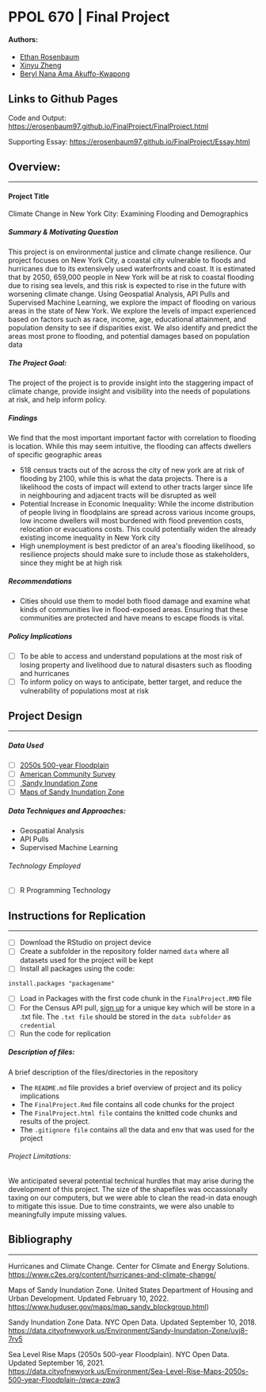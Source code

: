 # PPOL 670 | Final Project
#### Authors:
* [Ethan Rosenbaum](https://github.com/erosenbaum97)
* [Xinyu Zheng](https://github.com/XZXinyuZheng)
* [Beryl Nana Ama Akuffo-Kwapong](https://github.com/bnakwaps)

## Links to Github Pages
Code and Output: https://erosenbaum97.github.io/FinalProject/FinalProject.html

Supporting Essay: https://erosenbaum97.github.io/FinalProject/Essay.html

## Overview:
-----------------------------

#### Project Title

Climate Change in New York City: Examining Flooding and Demographics

##### Summary & Motivating Question
This project is on environmental justice and climate change resilience. Our project focuses on New York City, a coastal city vulnerable to floods and hurricanes due to its extensively used waterfronts and coast. It is estimated that by 2050, 659,000 people in New York will be at risk to coastal flooding due to rising sea levels, and this risk is expected to rise in the future with worsening climate change. Using Geospatial Analysis, API Pulls and Supervised Machine Learning, we explore the impact of flooding on various areas in the state of New York. We explore the levels of impact experienced based on factors such as race, income, age, educational attainment, and population density to see if disparities exist. We also identify and predict the areas most prone to flooding, and potential damages based on population data

##### The Project Goal:
The project of the project is to provide insight into the staggering impact of climate change, provide insight and visibility into the needs of populations at risk, and help inform policy.

##### Findings
We find that the most important important factor with correlation to flooding is location. While this may seem intuitive, the  flooding can affects dwellers of specific geographic areas
* 518 census tracts out of the across the city of new york are at risk of flooding by 2100, while this is what the data projects. There is a likelihood the costs of impact will extend to other tracts larger since life in neighbouring and adjacent tracts will be disrupted as well  
* Potential Increase in Economic Inequality: While the income distribution of people living in floodplains are spread across various income groups, low income dwellers will most burdened with flood prevention costs, relocation or evacuations costs. This could potentially widen the already existing income inequality in New York city
* High unemployment is best predictor of an area's flooding likelihood, so resilience projects should make sure to include those as stakeholders, since they might be at high risk

##### Recommendations
* Cities should use them to model both flood damage and examine what kinds of communities live in flood-exposed areas. Ensuring that these communities are protected and have means to escape floods is vital.

##### Policy Implications
- [ ] To be able to access and understand populations at the most risk of losing property and livelihood due to natural disasters such as flooding and hurricanes
- [ ] To inform policy on ways to anticipate, better target, and reduce the vulnerability of populations most at risk  

## Project Design
-----------------------------

##### Data Used
- [ ] [2050s 500-year Floodplain](https://data.cityofnewyork.us)
- [ ] [American Community Survey](https://www.census.gov/programs-surveys/acs/about.html)
- [ ] [ Sandy Inundation Zone](https://data.cityofnewyork.us/Environment/Sandy-Inundation-Zone/uyj8-7rv5)
- [ ] [Maps of Sandy Inundation Zone](https://www.huduser.gov/maps/map_sandy_blockgroup.html)

##### Data Techniques and Approaches:
* Geospatial Analysis
* API Pulls
* Supervised Machine Learning

###### Technology Employed
- [ ] R Programming Technology

## Instructions for Replication
-----------------------------
- [ ] Download the RStudio on project device
- [ ] Create a  subfolder in the repository folder named `data` where all datasets used for the project will be kept
- [ ]  Install all packages using the code:
```
install.packages "packagename"
```
- [ ] Load in Packages with the first code chunk in the `FinalProject.RMD` file
- [ ] For the Census API pull, [sign up](https://api.census.gov/data/key_signup.html) for a unique key which will be store in a .txt file. The `.txt file` should be stored in the `data subfolder` as `credential`
- [ ] Run the code for replication

##### Description of files:
A  brief description of the files/directories in the repository
* The `README.md` file provides a brief overview of project and its policy implications
* The `FinalProject.Rmd` file contains all code chunks for the project
* The `FinalProject.html file` contains the knitted code chunks  and results of the project.
* The `.gitignore file` contains all the data and env that was used for the project


###### Project Limitations:
We anticipated several potential technical hurdles that may arise during the development of this project. The size of the shapefiles was occassionally taxing on our computers, but we were able to clean the read-in data enough to mitigate this issue. Due to time constraints, we were also unable to meaningfully impute missing values.

## Bibliography
-------------------------------
Hurricanes and Climate Change. Center for Climate and Energy Solutions. https://www.c2es.org/content/hurricanes-and-climate-change/

Maps of Sandy Inundation Zone. United States Department of Housing and Urban Development. Updated February 10, 2022. https://www.huduser.gov/maps/map_sandy_blockgroup.html)

Sandy Inundation Zone Data. NYC Open Data. Updated September 10, 2018. https://data.cityofnewyork.us/Environment/Sandy-Inundation-Zone/uyj8-7rv5

Sea Level Rise Maps (2050s 500-year Floodplain). NYC Open Data. Updated September 16, 2021. https://data.cityofnewyork.us/Environment/Sea-Level-Rise-Maps-2050s-500-year-Floodplain-/qwca-zqw3
